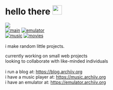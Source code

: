 
# hello there <img src="https://discordmojis.com/emojis/10031-60fps_parrot/download" width="30px">
![](https://komarev.com/ghpvc/?username=archiivv)</br>
[![main](https://img.shields.io/badge/archiiv.org-8A2BE2)](https://archiiv.org) [![emulator](https://img.shields.io/badge/emulator.archiiv.org-2c7ee2)](https://emulator.archiiv.org) </br>[![music](https://img.shields.io/badge/music.archiiv.org-d92ce2)](https://music.archiiv.org) [![movies](https://img.shields.io/badge/movies.archiiv.org-e2932b)](https://movies.archiiv.org)<br />
 <br />
i make random little projects. <br />

currently working on small web projects<br>looking to collaborate with like-minded individuals<br><br>i run a blog at: https://blog.archiiv.org<br>i have a music player at: https://music.archiiv.org<br>i have an emulator at: https://emulator.archiiv.org
